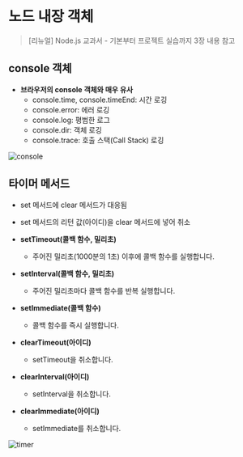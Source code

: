 # 노드 내장 객체

> [리뉴얼] Node.js 교과서 - 기본부터 프로젝트 실습까지 3장 내용 참고

## console 객체

- __브라우저의 console 객체와 매우 유사__
  - console.time, console.timeEnd: 시간 로깅
  - console.error: 에러 로깅
  - console.log: 평범한 로그
  - console.dir: 객체 로깅
  - console.trace: 호출 스택(Call Stack) 로깅

![console](https://user-images.githubusercontent.com/47518272/156140993-08a057be-315f-4764-8aaf-22af52f16310.png)

## 타이머 메서드

- set 메서드에 clear 메서드가 대응됨
- set 메서드의 리턴 값(아이디)을 clear 메서드에 넣어 취소

- __setTimeout(콜백 함수, 밀리초)__
  - 주어진 밀리초(1000분의 1초) 이후에 콜백 함수를 실행합니다.
- __setInterval(콜백 함수, 밀리초)__
  - 주어진 밀리초마다 콜백 함수를 반복 실행합니다.
- __setImmediate(콜백 함수)__
  - 콜백 함수를 즉시 실행합니다.
- __clearTimeout(아이디)__
  - setTimeout을 취소합니다.
- __clearInterval(아이디)__
  - setInterval을 취소합니다.
- __clearImmediate(아이디)__
  - setImmediate를 취소합니다.

![timer](https://user-images.githubusercontent.com/47518272/156141390-b037459a-220b-4e25-b4dd-fc700f0a2003.png)

